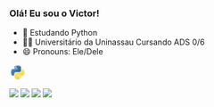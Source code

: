### Olá! Eu sou o Victor!

- 🌱 Estudando Python
- 👨‍🎓 Universitário da Uninassau Cursando ADS 0/6
- 😄 Pronouns: Ele/Dele

<div Style="display: inline_block">
<img align="center" alt="Rafa-Python" height="30" widht="40" src="https://raw.githubusercontent.com/devicons/devicon/master/icons/python/python-original.svg">
</div>

<div> 
 
  <a href="https://instagram.com/vfsomente" target="_blank"><img src="https://img.shields.io/badge/-Instagram-%23E4405F?style=for-the-badge&logo=instagram&logoColor=white" target="_blank"></a>
 	<a href="https://www.twitch.tv/vfsomente" target="_blank"><img src="https://img.shields.io/badge/Twitch-9146FF?style=for-the-badge&logo=twitch&logoColor=white" target="_blank"></a>
  <a href = "https://vfsomente@gmail.com"><img src="https://img.shields.io/badge/-Gmail-%23333?style=for-the-badge&logo=gmail&logoColor=white" target="_blank"></a>
  <a href="https://www.linkedin.com/in/victor-fernandes-3416032a8/" target="_blank"><img src="https://img.shields.io/badge/-LinkedIn-%230077B5?style=for-the-badge&logo=linkedin&logoColor=white" target="_blank"></a> 
  
</div>
